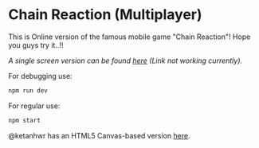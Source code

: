 # Chain Reaction (Multiplayer)

This is Online version of the famous mobile game "Chain Reaction"!
Hope you guys try it..!!

*A single screen version can be found [here](https://github.com/PlytonRexus/chain-reaction-single) (Link not working currently).*

For debugging use:
```sh
npm run dev
```
For regular use:
```sh
npm start
```

@ketanhwr has an HTML5 Canvas-based version [here](https://github.com/ketanhwr/chain-reaction).

